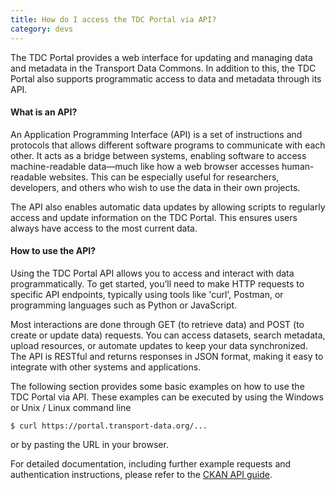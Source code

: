```yaml
---
title: How do I access the TDC Portal via API?
category: devs
---
```


The TDC Portal provides a web interface for updating and managing data and metadata in the Transport Data Commons. In addition to this, the TDC Portal also supports programmatic access to data and metadata through its API.

#### What is an API?

An Application Programming Interface (API) is a set of instructions and protocols that allows different software programs to communicate with each other. It acts as a bridge between systems, enabling software to access machine-readable data—much like how a web browser accesses human-readable websites. This can be especially useful for researchers, developers, and others who wish to use the data in their own projects.

The API also enables automatic data updates by allowing scripts to regularly access and update information on the TDC Portal. This ensures users always have access to the most current data.

#### How to use the API?

Using the TDC Portal API allows you to access and interact with data programmatically. To get started, you’ll need to make HTTP requests to specific API endpoints, typically using tools like 'curl', Postman, or programming languages such as Python or JavaScript. 

Most interactions are done through GET (to retrieve data) and POST (to create or update data) requests. You can access datasets, search metadata, upload resources, or automate updates to keep your data synchronized. The API is RESTful and returns responses in JSON format, making it easy to integrate with other systems and applications. 

The following section provides some basic examples on how to use the TDC Portal via API. These examples can be executed by using the Windows or Unix / Linux command line 

~~~
$ curl https://portal.transport-data.org/...
~~~

or by pasting the URL in your browser.

For detailed documentation, including further example requests and authentication instructions, please refer to the [CKAN API guide](https://docs.ckan.org/en/latest/api/index.html).
